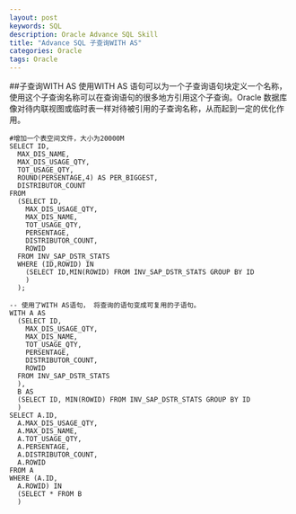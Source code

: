 ```yaml
---
layout: post
keywords: SQL
description: Oracle Advance SQL Skill
title: "Advance SQL 子查询WITH AS"
categories: Oracle
tags: Oracle
---
```


##子查询WITH AS
使用WITH AS 语句可以为一个子查询语句块定义一个名称，使用这个子查询名称可以在查询语句的很多地方引用这个子查询。Oracle 数据库像对待内联视图或临时表一样对待被引用的子查询名称，从而起到一定的优化作用。


	#增加一个表空间文件，大小为20000M
	SELECT ID,
	  MAX_DIS_NAME,
	  MAX_DIS_USAGE_QTY,
	  TOT_USAGE_QTY,
	  ROUND(PERSENTAGE,4) AS PER_BIGGEST,
	  DISTRIBUTOR_COUNT
	FROM
	  (SELECT ID,
	    MAX_DIS_USAGE_QTY,
	    MAX_DIS_NAME,
	    TOT_USAGE_QTY,
	    PERSENTAGE,
	    DISTRIBUTOR_COUNT,
	    ROWID
	  FROM INV_SAP_DSTR_STATS
	  WHERE (ID,ROWID) IN
	    (SELECT ID,MIN(ROWID) FROM INV_SAP_DSTR_STATS GROUP BY ID
	    )
	  );
	
	-- 使用了WITH AS语句， 将查询的语句变成可复用的子语句。
	WITH A AS
	  (SELECT ID,
	    MAX_DIS_USAGE_QTY,
	    MAX_DIS_NAME,
	    TOT_USAGE_QTY,
	    PERSENTAGE,
	    DISTRIBUTOR_COUNT,
	    ROWID
	  FROM INV_SAP_DSTR_STATS
	  ),
	  B AS
	  (SELECT ID, MIN(ROWID) FROM INV_SAP_DSTR_STATS GROUP BY ID
	  )
	SELECT A.ID,
	  A.MAX_DIS_USAGE_QTY,
	  A.MAX_DIS_NAME,
	  A.TOT_USAGE_QTY,
	  A.PERSENTAGE,
	  A.DISTRIBUTOR_COUNT,
	  A.ROWID
	FROM A
	WHERE (A.ID,
	  A.ROWID) IN
	  (SELECT * FROM B
	  )

	


